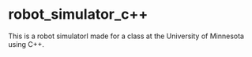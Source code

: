 # robot_simulator_c++
This is a robot simulatorI made for a class at the University of Minnesota using C++.
